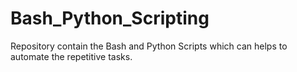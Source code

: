 # Bash_Python_Scripting
Repository contain the Bash and Python Scripts which can helps to automate the repetitive tasks.
